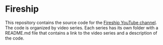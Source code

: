 # Fireship
This repository contains the source code for the [Fireship YouTube channel](https://www.youtube.com/channel/UCsBjURrPoezykLs9EqgamOA). The code is organized by video series. Each series has its own folder with a README.md file that contains a link to the video series and a description of the code.

